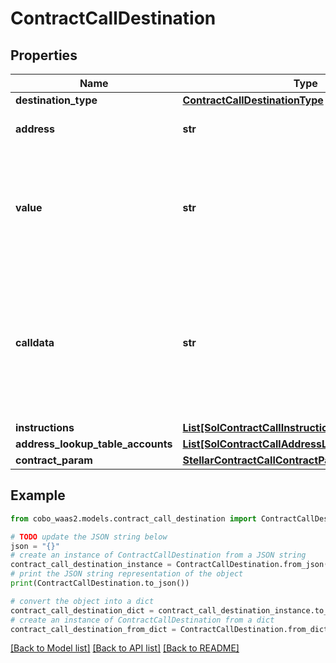 # ContractCallDestination


## Properties

Name | Type | Description | Notes
------------ | ------------- | ------------- | -------------
**destination_type** | [**ContractCallDestinationType**](ContractCallDestinationType.md) |  | 
**address** | **str** | The destination address. | 
**value** | **str** | The transfer amount. For example, if you trade 1.5 ETH, then the value is &#x60;1.5&#x60;.  | [optional] 
**calldata** | **str** | The data that is used to invoke a specific function or method within the specified contract at the destination address.  | 
**instructions** | [**List[SolContractCallInstruction]**](SolContractCallInstruction.md) |  | 
**address_lookup_table_accounts** | [**List[SolContractCallAddressLookupTableAccount]**](SolContractCallAddressLookupTableAccount.md) |  | [optional] 
**contract_param** | [**StellarContractCallContractParam**](StellarContractCallContractParam.md) |  | 

## Example

```python
from cobo_waas2.models.contract_call_destination import ContractCallDestination

# TODO update the JSON string below
json = "{}"
# create an instance of ContractCallDestination from a JSON string
contract_call_destination_instance = ContractCallDestination.from_json(json)
# print the JSON string representation of the object
print(ContractCallDestination.to_json())

# convert the object into a dict
contract_call_destination_dict = contract_call_destination_instance.to_dict()
# create an instance of ContractCallDestination from a dict
contract_call_destination_from_dict = ContractCallDestination.from_dict(contract_call_destination_dict)
```
[[Back to Model list]](../README.md#documentation-for-models) [[Back to API list]](../README.md#documentation-for-api-endpoints) [[Back to README]](../README.md)


